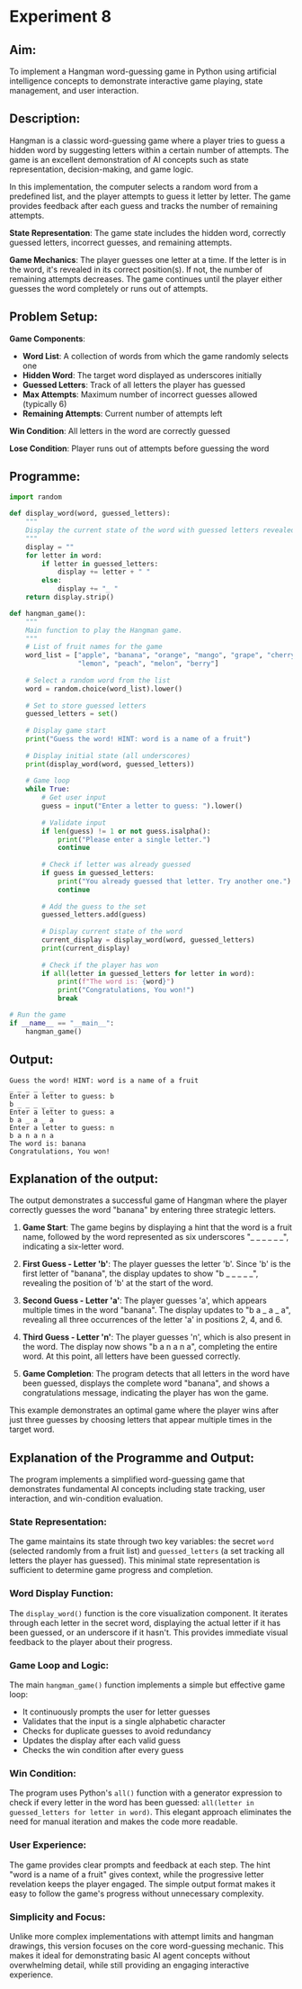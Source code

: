 # Experiment 8

## Aim:
To implement a Hangman word-guessing game in Python using artificial intelligence concepts to demonstrate interactive game playing, state management, and user interaction.

## Description:
Hangman is a classic word-guessing game where a player tries to guess a hidden word by suggesting letters within a certain number of attempts. The game is an excellent demonstration of AI concepts such as state representation, decision-making, and game logic.

In this implementation, the computer selects a random word from a predefined list, and the player attempts to guess it letter by letter. The game provides feedback after each guess and tracks the number of remaining attempts.

**State Representation**: The game state includes the hidden word, correctly guessed letters, incorrect guesses, and remaining attempts.

**Game Mechanics**: The player guesses one letter at a time. If the letter is in the word, it's revealed in its correct position(s). If not, the number of remaining attempts decreases. The game continues until the player either guesses the word completely or runs out of attempts.

## Problem Setup:

**Game Components**:
- **Word List**: A collection of words from which the game randomly selects one
- **Hidden Word**: The target word displayed as underscores initially
- **Guessed Letters**: Track of all letters the player has guessed
- **Max Attempts**: Maximum number of incorrect guesses allowed (typically 6)
- **Remaining Attempts**: Current number of attempts left

**Win Condition**: All letters in the word are correctly guessed

**Lose Condition**: Player runs out of attempts before guessing the word

## Programme:

```python
import random

def display_word(word, guessed_letters):
    """
    Display the current state of the word with guessed letters revealed.
    """
    display = ""
    for letter in word:
        if letter in guessed_letters:
            display += letter + " "
        else:
            display += "_ "
    return display.strip()

def hangman_game():
    """
    Main function to play the Hangman game.
    """
    # List of fruit names for the game
    word_list = ["apple", "banana", "orange", "mango", "grape", "cherry", 
                 "lemon", "peach", "melon", "berry"]
    
    # Select a random word from the list
    word = random.choice(word_list).lower()
    
    # Set to store guessed letters
    guessed_letters = set()
    
    # Display game start
    print("Guess the word! HINT: word is a name of a fruit")
    
    # Display initial state (all underscores)
    print(display_word(word, guessed_letters))
    
    # Game loop
    while True:
        # Get user input
        guess = input("Enter a letter to guess: ").lower()
        
        # Validate input
        if len(guess) != 1 or not guess.isalpha():
            print("Please enter a single letter.")
            continue
        
        # Check if letter was already guessed
        if guess in guessed_letters:
            print("You already guessed that letter. Try another one.")
            continue
        
        # Add the guess to the set
        guessed_letters.add(guess)
        
        # Display current state of the word
        current_display = display_word(word, guessed_letters)
        print(current_display)
        
        # Check if the player has won
        if all(letter in guessed_letters for letter in word):
            print(f"The word is: {word}")
            print("Congratulations, You won!")
            break

# Run the game
if __name__ == "__main__":
    hangman_game()
```

## Output:
```
Guess the word! HINT: word is a name of a fruit
_ _ _ _ _ _
Enter a letter to guess: b
b _ _ _ _ _
Enter a letter to guess: a
b a _ a _ a
Enter a letter to guess: n
b a n a n a
The word is: banana
Congratulations, You won!
```

## Explanation of the output:
The output demonstrates a successful game of Hangman where the player correctly guesses the word "banana" by entering three strategic letters.

1. **Game Start**: The game begins by displaying a hint that the word is a fruit name, followed by the word represented as six underscores "_ _ _ _ _ _", indicating a six-letter word.

2. **First Guess - Letter 'b'**: The player guesses the letter 'b'. Since 'b' is the first letter of "banana", the display updates to show "b _ _ _ _ _", revealing the position of 'b' at the start of the word.

3. **Second Guess - Letter 'a'**: The player guesses 'a', which appears multiple times in the word "banana". The display updates to "b a _ a _ a", revealing all three occurrences of the letter 'a' in positions 2, 4, and 6.

4. **Third Guess - Letter 'n'**: The player guesses 'n', which is also present in the word. The display now shows "b a n a n a", completing the entire word. At this point, all letters have been guessed correctly.

5. **Game Completion**: The program detects that all letters in the word have been guessed, displays the complete word "banana", and shows a congratulations message, indicating the player has won the game.

This example demonstrates an optimal game where the player wins after just three guesses by choosing letters that appear multiple times in the target word.

## Explanation of the Programme and Output:

The program implements a simplified word-guessing game that demonstrates fundamental AI concepts including state tracking, user interaction, and win-condition evaluation.

### State Representation:
The game maintains its state through two key variables: the secret `word` (selected randomly from a fruit list) and `guessed_letters` (a set tracking all letters the player has guessed). This minimal state representation is sufficient to determine game progress and completion.

### Word Display Function:
The `display_word()` function is the core visualization component. It iterates through each letter in the secret word, displaying the actual letter if it has been guessed, or an underscore if it hasn't. This provides immediate visual feedback to the player about their progress.

### Game Loop and Logic:
The main `hangman_game()` function implements a simple but effective game loop:
- It continuously prompts the user for letter guesses
- Validates that the input is a single alphabetic character
- Checks for duplicate guesses to avoid redundancy
- Updates the display after each valid guess
- Checks the win condition after every guess

### Win Condition:
The program uses Python's `all()` function with a generator expression to check if every letter in the word has been guessed: `all(letter in guessed_letters for letter in word)`. This elegant approach eliminates the need for manual iteration and makes the code more readable.

### User Experience:
The game provides clear prompts and feedback at each step. The hint "word is a name of a fruit" gives context, while the progressive letter revelation keeps the player engaged. The simple output format makes it easy to follow the game's progress without unnecessary complexity.

### Simplicity and Focus:
Unlike more complex implementations with attempt limits and hangman drawings, this version focuses on the core word-guessing mechanic. This makes it ideal for demonstrating basic AI agent concepts without overwhelming detail, while still providing an engaging interactive experience.
